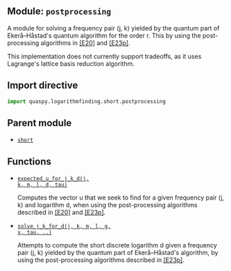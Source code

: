## Module: <code>postprocessing</code>
A module for solving a frequency pair (j, k) yielded by the quantum part of Ekerå–Håstad's quantum algorithm for the order r. This by using the post-processing algorithms in [[E20]](https://doi.org/10.1007/s10623-020-00783-2) and [[E23p]](https://doi.org/10.48550/arXiv.2309.01754).

This implementation does not currently support tradeoffs, as it uses Lagrange's lattice basis reduction algorithm.

## Import directive
```python
import quaspy.logarithmfinding.short.postprocessing
```

## Parent module
- [<code>short</code>](../README.md)

## Functions
- [<code>expected_u_for_j_k_d(j, k, m, l, d, tau)</code>](expected_u_for_j_k_d.md)

  Computes the vector u that we seek to find for a given frequency pair (j, k) and logarithm d, when using the post-processing algorithms described in [[E20]](https://doi.org/10.1007/s10623-020-00783-2) and [[E23p]](https://doi.org/10.48550/arXiv.2309.01754).

- [<code>solve_j_k_for_d(j, k, m, l, g, x, tau, ..)</code>](solve_j_k_for_d.md)

  Attempts to compute the short discrete logarithm d given a frequency pair (j, k) yielded by the quantum part of Ekerå–Håstad's algorithm, by using the post-processing algorithms described in [[E23p]](https://doi.org/10.48550/arXiv.2309.01754).

